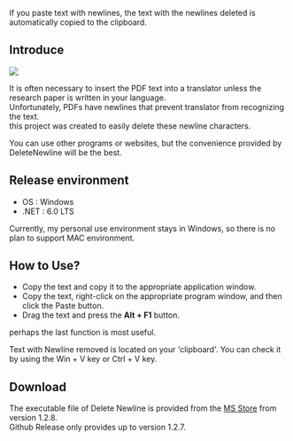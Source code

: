 If you paste text with newlines, the text with the newlines deleted is automatically copied to the clipboard.

## Introduce

<img src=https://i.imgur.com/B5RI2uF.png>

It is often necessary to insert the PDF text into a translator unless the research paper is written in your language.  
Unfortunately, PDFs have newlines that prevent translator from recognizing the text.  
this project was created to easily delete these newline characters.

You can use other programs or websites, but the convenience provided by DeleteNewline will be the best.

## Release environment
* OS : Windows  
* .NET : 6.0 LTS

Currently, my personal use environment stays in Windows, so there is no plan to support MAC environment.

## How to Use?
* Copy the text and copy it to the appropriate application window.  
* Copy the text, right-click on the appropriate program window, and then click the Paste button.  
* Drag the text and press the **Alt + F1** button.

perhaps the last function is most useful.

Text with Newline removed is located on your 'clipboard'. You can check it by using the Win + V key or Ctrl + V key.

## Download

The executable file of Delete Newline is provided from the [MS Store](https://www.microsoft.com/store/apps/9NC17SL0VV5S) from version 1.2.8.  
Github Release only provides up to version 1.2.7.
